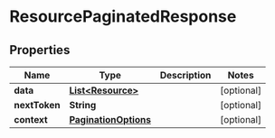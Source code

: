 

# ResourcePaginatedResponse


## Properties

Name | Type | Description | Notes
------------ | ------------- | ------------- | -------------
**data** | [**List&lt;Resource&gt;**](Resource.md) |  |  [optional]
**nextToken** | **String** |  |  [optional]
**context** | [**PaginationOptions**](PaginationOptions.md) |  |  [optional]



